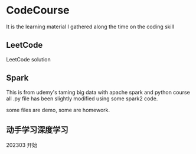 # CodeCourse
It is the learning material I gathered along the time on the coding skill
## LeetCode
LeetCode solution
## Spark
This is from udemy's taming big data with apache spark 
and python course
all .py file has been slightly modified using some 
spark2 code.

some files are demo, some are homework. 

## 动手学习深度学习
202303 开始